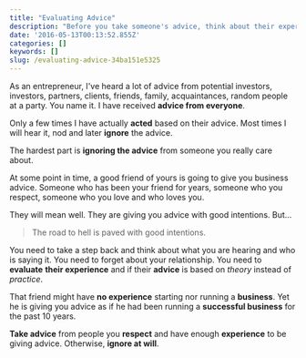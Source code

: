 ```yaml
---
title: "Evaluating Advice"
description: "Before you take someone's advice, think about their experience."
date: '2016-05-13T00:13:52.855Z'
categories: []
keywords: []
slug: /evaluating-advice-34ba151e5325
---
```


As an entrepreneur, I've heard a lot of advice from potential investors, investors, partners, clients, friends, family, acquaintances, random people at a party. You name it. I have received **advice from everyone**.

Only a few times I have actually **acted** based on their advice. Most times I will hear it, nod and later **ignore** the advice.

<!--more-->

The hardest part is **ignoring the advice** from someone you really care about.

At some point in time, a good friend of yours is going to give you business advice. Someone who has been your friend for years, someone who you respect, someone who you love and who loves you.

They will mean well. They are giving you advice with good intentions. But...

> The road to hell is paved with good intentions.

You need to take a step back and think about what you are hearing and who is saying it. You need to forget about your relationship. You need to **evaluate** **their experience** and if their **advice** is based on _theory_ instead of _practice_.

That friend might have **no experience** starting nor running a **business**. Yet he is giving you advice as if he had been running a **successful business** for the past 10 years.

**Take advice** from people you **respect** and have enough **experience** to be giving advice. Otherwise, **ignore at will**.
